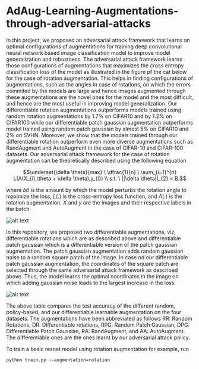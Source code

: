 # AdAug-Learning-Augmentations-through-adversarial-attacks
In this project, we proposed an adversarial attack framework that learns an optimal configurations of augmentations for training deep convolutional neural network based image classification model to improve model generalization and robustness. The adversarial attack framework learns those configurations of augmentations that maximizes the cross entropy classification loss of the model as illustrated in the figure pf the cat below for the case of rotation augmentation. This helps in finding configurations of augmentations, such as the angles in case of rotations, on which the errors commited by the models are large and hence images augmented through these augmentations are the novel ones for the model and the most difficult, and hence are the most useful in improving model generalization. Our differentiable rotation augmentations outperforms models trained using random rotation augmentations by 1.7% on CIFAR10 and by 1.2% on CIFAR100 while our differentiable patch gaussian augmentation outperforms model trained using random patch gaussian by almost 5% on CIFAR10 and 2% on SVHN. Moreover, we show that the models trained through our differentiable rotation outperform even more diverse augmentations such as RandAugment and AutoAugment in the case of CIFAR-10 and CIFAR-100 datasets. Our adversarial attack framework for the case of rotation augmentation can be theoretically described using the following equation

$$\underset{\delta \theta}{max} \ \dfrac{1}{n} \ \sum_{i=1}^{n} L(A(X_{i},\theta + \delta \theta),y_{i})  \\ s.t. \ ||\delta \theta||_{2} < B.$$

where $\delta \theta$ is the amount by which the model perturbs the rotation angle to maximize the loss, $L(.)$ is the cross-entropy loss function, and $A(.)$ is the rotation augmentation. $X$ and $y$ are the images and their respective labels in the batch.

![alt text](https://i.ibb.co/YkGz1j7/Differentiable-Rotation-1.jpg)

In this repository, we proposed two differentiable augmentations, viz, differentiable rotations which are as described above and differentiable patch gaussian which is a differentiable version of the patch gaussian augmentation. The patch gaussian augmentation adds random gaussian noise to a random square patch of the image. In case od our differentiable patch gaussian augmentation, the coordinates of the square patch are selected through the same adversarial attack framework as described above. Thus, the model learns the optimal coordinates in the image on which adding gaussian noise leads to the largest increase in the loss.


![alt text](https://i.ibb.co/PrnF6gY/Adversarial-Results.png)

The above table compares the test accuracy of the different random, policy-based, and our differentiable learnable augmentation on the four datasets. The augmentations have been abbreviated as follows RR: Random Rotations, DR: Differentiable rotations, RPG: Random Patch Gaussian, DPG: Differentiable Patch Gaussian, RA:
RandAugment, and AA: AutoAugment. The differentiable ones are the ones learnt by our adversarial attack policy.

To train a basic resnet model using rotation augmentation for example, run
```
python train.py --augmentation=rotation
```

